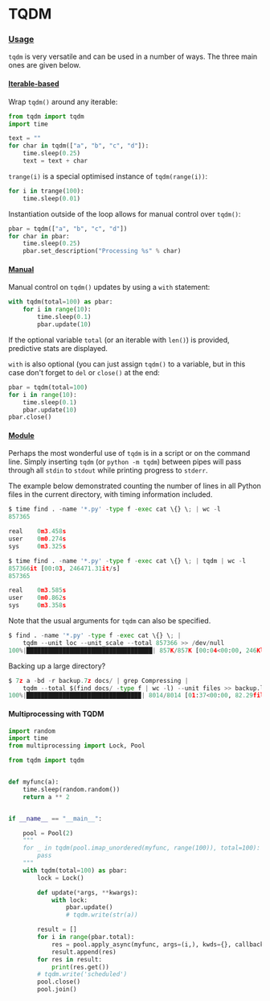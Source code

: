 # TQDM

### [Usage](https://github.com/tqdm/tqdm#table-of-contents)

`tqdm` is very versatile and can be used in a number of ways. The three main ones are given below.

#### [Iterable-based](https://github.com/tqdm/tqdm#table-of-contents)

Wrap `tqdm()` around any iterable:

```python
from tqdm import tqdm
import time

text = ""
for char in tqdm(["a", "b", "c", "d"]):
    time.sleep(0.25)
    text = text + char
```

`trange(i)` is a special optimised instance of `tqdm(range(i))`:

```python
for i in trange(100):
    time.sleep(0.01)
```

Instantiation outside of the loop allows for manual control over `tqdm()`:

```python
pbar = tqdm(["a", "b", "c", "d"])
for char in pbar:
    time.sleep(0.25)
    pbar.set_description("Processing %s" % char)
```

#### [Manual](https://github.com/tqdm/tqdm#table-of-contents)

Manual control on `tqdm()` updates by using a `with` statement:

```python
with tqdm(total=100) as pbar:
    for i in range(10):
        time.sleep(0.1)
        pbar.update(10)
```

If the optional variable `total` (or an iterable with `len()`) is provided, predictive stats are
displayed.

`with` is also optional (you can just assign `tqdm()` to a variable, but in this case don't forget
to `del` or `close()` at the end:

```python
pbar = tqdm(total=100)
for i in range(10):
    time.sleep(0.1)
    pbar.update(10)
pbar.close()
```

#### [Module](https://github.com/tqdm/tqdm#table-of-contents)

Perhaps the most wonderful use of `tqdm` is in a script or on the command line. Simply inserting
`tqdm` (or `python -m tqdm`) between pipes will pass through all `stdin` to `stdout` while printing
progress to `stderr`.

The example below demonstrated counting the number of lines in all Python files in the current
directory, with timing information included.

```python
$ time find . -name '*.py' -type f -exec cat \{} \; | wc -l
857365

real    0m3.458s
user    0m0.274s
sys     0m3.325s

$ time find . -name '*.py' -type f -exec cat \{} \; | tqdm | wc -l
857366it [00:03, 246471.31it/s]
857365

real    0m3.585s
user    0m0.862s
sys     0m3.358s
```

Note that the usual arguments for `tqdm` can also be specified.

```python
$ find . -name '*.py' -type f -exec cat \{} \; |
    tqdm --unit loc --unit_scale --total 857366 >> /dev/null
100%|███████████████████████████████████| 857K/857K [00:04<00:00, 246Kloc/s]
```

Backing up a large directory?

```python
$ 7z a -bd -r backup.7z docs/ | grep Compressing |
    tqdm --total $(find docs/ -type f | wc -l) --unit files >> backup.log
100%|███████████████████████████████▉| 8014/8014 [01:37<00:00, 82.29files/s]
```

#### Multiprocessing with TQDM

```python
import random
import time
from multiprocessing import Lock, Pool

from tqdm import tqdm


def myfunc(a):
    time.sleep(random.random())
    return a ** 2


if __name__ == "__main__":

    pool = Pool(2)
    """
    for _ in tqdm(pool.imap_unordered(myfunc, range(100)), total=100):
        pass
    """
    with tqdm(total=100) as pbar:
        lock = Lock()

        def update(*args, **kwargs):
            with lock:
                pbar.update()
                # tqdm.write(str(a))

        result = []
        for i in range(pbar.total):
            res = pool.apply_async(myfunc, args=(i,), kwds={}, callback=update)
            result.append(res)
        for res in result:
            print(res.get())
        # tqdm.write('scheduled')
        pool.close()
        pool.join()
```
